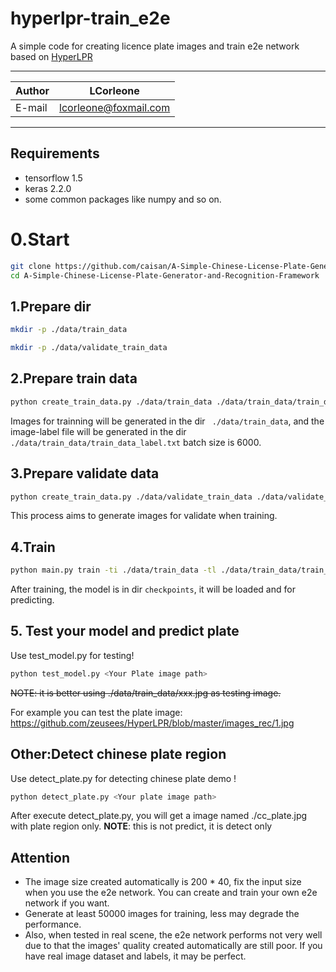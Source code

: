 hyperlpr-train_e2e
======
A simple code for creating licence plate images and train e2e network based on [HyperLPR](https://github.com/zeusees/HyperLPR)   

****
	
|Author|LCorleone|
|---|---
|E-mail|lcorleone@foxmail.com


****
## Requirements
* tensorflow 1.5
* keras 2.2.0
* some common packages like numpy and so on.

# 0.Start
```bash
git clone https://github.com/caisan/A-Simple-Chinese-License-Plate-Generator-and-Recognition-Framework
cd A-Simple-Chinese-License-Plate-Generator-and-Recognition-Framework
```

## 1.Prepare dir
```bash
mkdir -p ./data/train_data
```
```bash
mkdir -p ./data/validate_train_data
```

## 2.Prepare train data
```bash
python create_train_data.py ./data/train_data ./data/train_data/train_data_label.txt 6000
```
Images for trainning will be generated in the dir ``` ./data/train_data```, and the image-label file will be generated in the dir ```./data/train_data/train_data_label.txt```
batch size is 6000.

## 3.Prepare validate data
```bash
python create_train_data.py ./data/validate_train_data ./data/validate_train_data/validate_train_data.txt 300
```
This process aims to generate images for validate when training.

## 4.Train
```bash
python main.py train -ti ./data/train_data -tl ./data/train_data/train_data_label.txt -vi ./data/validate_train_data -vl ./data/validate_train_data/validate_train_data.txt -b 16 -img-size 200 40 -n 100 -c checkpoints/'weights.{epoch:02d}-{val_loss:.2f}.h5' -log log
```
After training, the model is in dir ```checkpoints```, it will be loaded and for predicting.

## 5. Test your model and predict plate
Use test_model.py for testing!
```bash
python test_model.py <Your Plate image path>
```
~~NOTE: it is better using ./data/train_data/xxx.jpg as testing image.~~

For example you can test the plate image: https://github.com/zeusees/HyperLPR/blob/master/images_rec/1.jpg

## Other:Detect chinese plate region
Use detect_plate.py for detecting chinese plate demo !
```bash
python detect_plate.py <Your plate image path>
```
After execute detect_plate.py, you will get a image named ./cc_plate.jpg with plate region only.
**NOTE**: this is not predict, it is detect only

## Attention
* The image size created automatically is 200 * 40, fix the input size when you use the e2e network. You can create and train your own e2e network if you want.  
* Generate at least 50000 images for training, less may degrade the performance.
* Also, when tested in real scene, the e2e network performs not very well due to that the images' quality created automatically are still poor. If you have real image dataset and labels, it may be perfect.  

